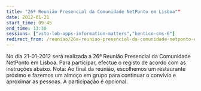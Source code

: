 ```yaml
---
title: "26ª Reunião Presencial da Comunidade NetPonto em Lisboa""
date: 2012-01-21
start_time: 09:45
end_time: 13:30
sessions: ["vsto-lob-apps-information-matters","kentico-cms-6"]
redirect_from: /reuniao/26a-reuniao-presencial-da-comunidade-netponto-em-lisboa/
---
```

No dia 21-01-2012 será realizada a 26ª Reunião Presencial da Comunidade NetPonto em Lisboa. Para participar, efectue o registo de acordo com as instruções abaixo.
Nota: Ao final da reunião, escolhemos um restaurante próximo e fazemos um almoço em grupo para continuar o convívio e aproximar as pessoas. A participação é opcional.